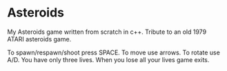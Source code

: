 # Asteroids
My Asteroids game written from scratch in c++. Tribute to an old 1979 ATARI asteroids game.

To spawn/respawn/shoot press SPACE.
To move use arrows. To rotate use A/D.
You have only three lives.
When you lose all your lives game exits.
